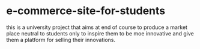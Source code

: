 # e-commerce-site-for-students
this is a university project that aims at end of course to produce a market place neutral to students only to inspire them to be moe innovative and give them a platform for selling their innovations.

